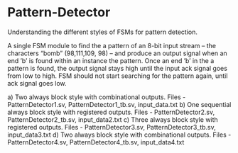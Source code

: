 # Pattern-Detector
Understanding the different styles of FSMs for pattern detection.

A single FSM module to find the a pattern of an 8-bit input stream – the characters “bomb” (98,111,109, 98) – and produce an output signal when an end ’b’ is found within an instance the pattern. 
Once an end ’b’ in the a pattern is found, the output signal stays high until the input ack signal goes from low to high.
FSM should not start searching for the pattern again, until ack signal goes low.

a) Two always block style with combinational outputs. Files - PatternDetector1.sv, PatternDetector1_tb.sv, input_data.txt
b) One sequential always block style with registered outputs. Files - PatternDetector2.sv, PatternDetector2_tb.sv, input_data2.txt
c) Three always block style with registered outputs. Files - PatternDetector3.sv, PatternDetector3_tb.sv, input_data3.txt
d) Two always block style with combinational outputs. Files - PatternDetector4.sv, PatternDetector4_tb.sv, input_data4.txt
